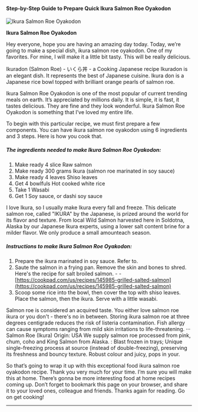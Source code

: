             

#### Step-by-Step Guide to Prepare Quick Ikura Salmon Roe Oyakodon

![Ikura Salmon Roe Oyakodon](https://img-global.cpcdn.com/recipes/6058936596692992/751x532cq70/ikura-salmon-roe-oyakodon-recipe-main-photo.jpg)

**Ikura Salmon Roe Oyakodon**

Hey everyone, hope you are having an amazing day today. Today, we’re going to make a special dish, ikura salmon roe oyakodon. One of my favorites. For mine, I will make it a little bit tasty. This will be really delicious.

Ikuradon (Salmon Roe) - いくら丼 - a Cooking Japanese recipe Ikuradon is an elegant dish. It represents the best of Japanese cuisine. Ikura don is a Japanese rice bowl topped with brilliant orange pearls of salmon roe.

Ikura Salmon Roe Oyakodon is one of the most popular of current trending meals on earth. It’s appreciated by millions daily. It is simple, it is fast, it tastes delicious. They are fine and they look wonderful. Ikura Salmon Roe Oyakodon is something that I’ve loved my entire life.

To begin with this particular recipe, we must first prepare a few components. You can have ikura salmon roe oyakodon using 6 ingredients and 3 steps. Here is how you cook that.

##### The ingredients needed to make Ikura Salmon Roe Oyakodon:

1.  Make ready 4 slice Raw salmon
2.  Make ready 300 grams Ikura (salmon roe marinated in soy sauce)
3.  Make ready 4 leaves Shiso leaves
4.  Get 4 bowlfuls Hot cooked white rice
5.  Take 1 Wasabi
6.  Get 1 Soy sauce, or dashi soy sauce

I love Ikura, so I usually make Ikura every fall and freeze. This delicate salmon roe, called "IKURA" by the Japanese, is prized around the world for its flavor and texture. From local Wild Salmon harvested here in Soldotna, Alaska by our Japanese Ikura experts, using a lower salt content brine for a milder flavor. We only produce a small amounteach season.

##### Instructions to make Ikura Salmon Roe Oyakodon:

1.  Prepare the ikura marinated in soy sauce. Refer to.
2.  Saute the salmon in a frying pan. Remove the skin and bones to shred. Here's the recipe for salt broiled salmon. - - [https://cookpad.com/us/recipes/145985-grilled-salted-salmon](https://cookpad.com/us/recipes/145985-grilled-salted-salmon)
3.  Scoop some rice into the bowl, then cover the top with shiso leaves. Place the salmon, then the ikura. Serve with a little wasabi.

Salmon roe is considered an acquired taste. You either love salmon roe ikura or you don't - there's no in between. Storing ikura salmon roe at three degrees centigrade reduces the risk of listeria contamination. Fish allergy can cause symptoms ranging from mild skin irritations to life-threatening. ··· Salmon Roe (Ikura) Origin: USA We supply salmon roe processed from pink, chum, coho and King Salmon from Alaska. : Blast frozen in trays; Unique single-freezing process at source (instead of double-freezing), preserving its freshness and bouncy texture. Robust colour and juicy, pops in your.

So that’s going to wrap it up with this exceptional food ikura salmon roe oyakodon recipe. Thank you very much for your time. I’m sure you will make this at home. There’s gonna be more interesting food at home recipes coming up. Don’t forget to bookmark this page on your browser, and share it to your loved ones, colleague and friends. Thanks again for reading. Go on get cooking!

* * *